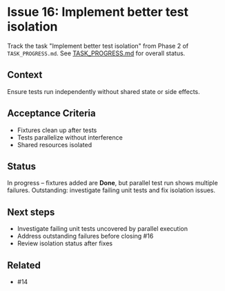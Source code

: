 # Issue 16: Implement better test isolation

Track the task "Implement better test isolation" from Phase 2 of `TASK_PROGRESS.md`.
See [TASK_PROGRESS.md](../TASK_PROGRESS.md) for overall status.

## Context
Ensure tests run independently without shared state or side effects.

## Acceptance Criteria
- Fixtures clean up after tests
- Tests parallelize without interference
- Shared resources isolated

## Status
In progress – fixtures added are **Done**, but parallel test run shows
multiple failures. Outstanding: investigate failing unit tests and fix
isolation issues.

## Next steps
- Investigate failing unit tests uncovered by parallel execution
- Address outstanding failures before closing #16
- Review isolation status after fixes

## Related
- #14
